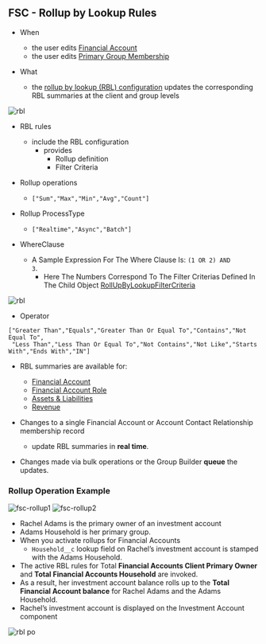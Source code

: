 ## FSC - Rollup by Lookup Rules

- When
    - the user edits [Financial Account](https://mohan-chinnappan-n.github.io/sfdc/fs-cloud/csv-viewer_fsc.html?f=FinServ__FinancialAccount__c)
    - the user edits [Primary Group Membership](https://mohan-chinnappan-n.github.io/sfdc/fs-cloud/csv-viewer_fsc.html?f=AccountContactRelation)

- What
    - the [rollup by lookup (RBL) configuration](https://mohan-chinnappan-n.github.io/sfdc/fs-cloud/csv-viewer_fsc.html?f=FinServ__RollupByLookupConfig__c) 
updates the corresponding RBL summaries at the client and group levels

![rbl](https://mohan-chinnappan-n.github.io/sfdc/fs-cloud/img/FinServ__RollupByLookupConfig__c.svg)      

-  RBL rules
    -  include the RBL configuration
        - provides 
            - Rollup definition 
            - Filter Criteria


- Rollup operations
    - <code>["Sum","Max","Min","Avg","Count"]</code>

- Rollup ProcessType
    - <code>["Realtime","Async","Batch"]</code>

- WhereClause
    - A Sample Expression For The Where Clause Is: <code>(1 OR 2) AND 3</code>. 
        - Here The Numbers Correspond To The Filter Criterias Defined In The Child Object [RollUpByLookupFilterCriteria](https://mohan-chinnappan-n.github.io/sfdc/fs-cloud/csv-viewer_fsc.html?f=FinServ__RollUpByLookupFilterCriteria__c)

![rbl](https://mohan-chinnappan-n.github.io/sfdc/fs-cloud/img/FinServ__RollupByLookupFilterCriteria__c.svg)

- Operator
```
["Greater Than","Equals","Greater Than Or Equal To","Contains","Not Equal To",
 "Less Than","Less Than Or Equal To","Not Contains","Not Like","Starts With","Ends With","IN"]
``` 

- RBL summaries are available for:
    - [Financial Account](https://mohan-chinnappan-n.github.io/sfdc/fs-cloud/csv-viewer_fsc.html?f=FinServ__FinancialAccount__c)
    - [Financial Account Role](https://mohan-chinnappan-n.github.io/sfdc/fs-cloud/csv-viewer_fsc.html?f=FinServ__Revenue__c)
    - [Assets & Liabilities](https://mohan-chinnappan-n.github.io/sfdc/fs-cloud/csv-viewer_fsc.html?f=FinServ__AssetsAndLiabilities__c)
    - [Revenue](https://mohan-chinnappan-n.github.io/sfdc/fs-cloud/csv-viewer_fsc.html?f=FinServ__Revenue__c) 

- Changes to a single Financial Account or Account Contact Relationship membership record 
    - update RBL summaries in **real time**. 
- Changes made via bulk operations or the Group Builder **queue** the updates.

### Rollup Operation Example

![fsc-rollup1](img/fsc-rollup-1.png)
![fsc-rollup2](img/fsc-rollup-2.png)


- Rachel Adams is the primary owner of an investment account
- Adams Household is her primary group. 
- When you activate rollups for Financial Accounts
    -   <code>Household__c</code> lookup field on Rachel’s investment account is stamped with the Adams Household. 
- The active RBL rules for Total **Financial Accounts Client Primary Owner** and **Total Financial Accounts Household** are invoked. 
- As a result, her investment account balance rolls up to the **Total Financial Account balance** for Rachel Adams and the Adams Household. 
- Rachel’s investment account is displayed on the Investment Account component

![rbl po](img/rbl-po.png)
